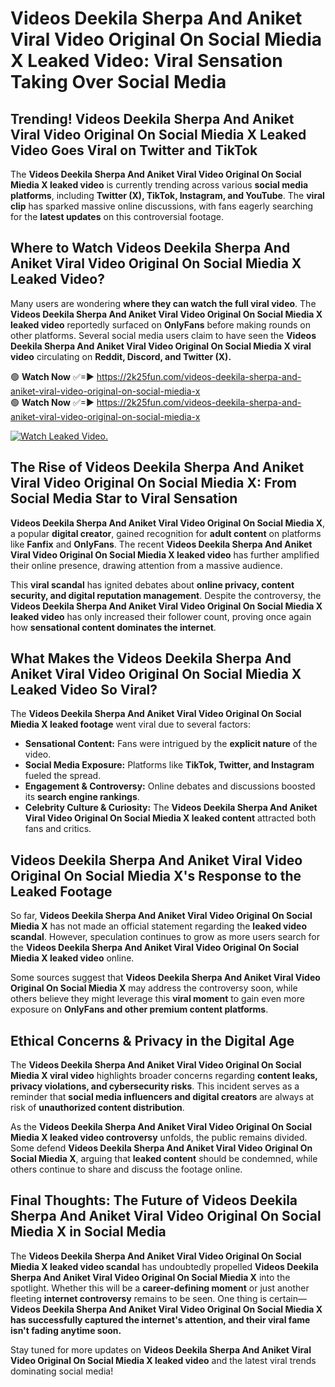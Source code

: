 # Videos Deekila Sherpa And Aniket Viral Video Original On Social Miedia X Leaked Video: Viral Sensation Taking Over Social Media

## **Trending! Videos Deekila Sherpa And Aniket Viral Video Original On Social Miedia X Leaked Video Goes Viral on Twitter and TikTok**
The **Videos Deekila Sherpa And Aniket Viral Video Original On Social Miedia X leaked video** is currently trending across various **social media platforms**, including **Twitter (X), TikTok, Instagram, and YouTube**. The **viral clip** has sparked massive online discussions, with fans eagerly searching for the **latest updates** on this controversial footage.

## **Where to Watch Videos Deekila Sherpa And Aniket Viral Video Original On Social Miedia X Leaked Video?**
Many users are wondering **where they can watch the full viral video**. The **Videos Deekila Sherpa And Aniket Viral Video Original On Social Miedia X leaked video** reportedly surfaced on **OnlyFans** before making rounds on other platforms. Several social media users claim to have seen the **Videos Deekila Sherpa And Aniket Viral Video Original On Social Miedia X viral video** circulating on **Reddit, Discord, and Twitter (X).**

🟢 **Watch Now** ✅=► https://2k25fun.com/videos-deekila-sherpa-and-aniket-viral-video-original-on-social-miedia-x  
🟢 **Watch Now** ✅=► https://2k25fun.com/videos-deekila-sherpa-and-aniket-viral-video-original-on-social-miedia-x  

[![Watch Leaked Video.](https://miro.medium.com/v2/resize:fit:828/format:webp/1*cilzJN44JGOrTw9NJCrNHA.gif "Watch Leaked Video")](https://2k25fun.com/videos-deekila-sherpa-and-aniket-viral-video-original-on-social-miedia-x)

## **The Rise of Videos Deekila Sherpa And Aniket Viral Video Original On Social Miedia X: From Social Media Star to Viral Sensation**
**Videos Deekila Sherpa And Aniket Viral Video Original On Social Miedia X**, a popular **digital creator**, gained recognition for **adult content** on platforms like **Fanfix** and **OnlyFans**. The recent **Videos Deekila Sherpa And Aniket Viral Video Original On Social Miedia X leaked video** has further amplified their online presence, drawing attention from a massive audience.

This **viral scandal** has ignited debates about **online privacy, content security, and digital reputation management**. Despite the controversy, the **Videos Deekila Sherpa And Aniket Viral Video Original On Social Miedia X leaked video** has only increased their follower count, proving once again how **sensational content dominates the internet**.

## **What Makes the Videos Deekila Sherpa And Aniket Viral Video Original On Social Miedia X Leaked Video So Viral?**
The **Videos Deekila Sherpa And Aniket Viral Video Original On Social Miedia X leaked footage** went viral due to several factors:
- **Sensational Content:** Fans were intrigued by the **explicit nature** of the video.
- **Social Media Exposure:** Platforms like **TikTok, Twitter, and Instagram** fueled the spread.
- **Engagement & Controversy:** Online debates and discussions boosted its **search engine rankings**.
- **Celebrity Culture & Curiosity:** The **Videos Deekila Sherpa And Aniket Viral Video Original On Social Miedia X leaked content** attracted both fans and critics.

## **Videos Deekila Sherpa And Aniket Viral Video Original On Social Miedia X's Response to the Leaked Footage**
So far, **Videos Deekila Sherpa And Aniket Viral Video Original On Social Miedia X** has not made an official statement regarding the **leaked video scandal**. However, speculation continues to grow as more users search for the **Videos Deekila Sherpa And Aniket Viral Video Original On Social Miedia X leaked video** online.

Some sources suggest that **Videos Deekila Sherpa And Aniket Viral Video Original On Social Miedia X** may address the controversy soon, while others believe they might leverage this **viral moment** to gain even more exposure on **OnlyFans and other premium content platforms**.

## **Ethical Concerns & Privacy in the Digital Age**
The **Videos Deekila Sherpa And Aniket Viral Video Original On Social Miedia X viral video** highlights broader concerns regarding **content leaks, privacy violations, and cybersecurity risks**. This incident serves as a reminder that **social media influencers and digital creators** are always at risk of **unauthorized content distribution**.

As the **Videos Deekila Sherpa And Aniket Viral Video Original On Social Miedia X leaked video controversy** unfolds, the public remains divided. Some defend **Videos Deekila Sherpa And Aniket Viral Video Original On Social Miedia X**, arguing that **leaked content** should be condemned, while others continue to share and discuss the footage online.

## **Final Thoughts: The Future of Videos Deekila Sherpa And Aniket Viral Video Original On Social Miedia X in Social Media**
The **Videos Deekila Sherpa And Aniket Viral Video Original On Social Miedia X leaked video scandal** has undoubtedly propelled **Videos Deekila Sherpa And Aniket Viral Video Original On Social Miedia X** into the spotlight. Whether this will be a **career-defining moment** or just another fleeting **internet controversy** remains to be seen. One thing is certain—**Videos Deekila Sherpa And Aniket Viral Video Original On Social Miedia X has successfully captured the internet's attention, and their viral fame isn't fading anytime soon.**

Stay tuned for more updates on **Videos Deekila Sherpa And Aniket Viral Video Original On Social Miedia X leaked video** and the latest viral trends dominating social media!